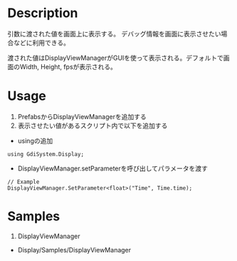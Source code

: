 # Description
引数に渡された値を画面上に表示する。
デバッグ情報を画面に表示させたい場合などに利用できる。

渡された値はDisplayViewManagerがGUIを使って表示される。デフォルトで画面のWidth, Height, fpsが表示される。

# Usage
1. PrefabsからDisplayViewManagerを追加する
2. 表示させたい値があるスクリプト内で以下を追加する
  - usingの追加

  ````
  using GdiSystem.Display;
  ````

  - DisplayViewManager.setParameterを呼び出してパラメータを渡す

  ````
  // Example
  DisplayViewManager.SetParameter<float>("Time", Time.time);
  ````

# Samples
1. DisplayViewManager
  - Display/Samples/DisplayViewManager
